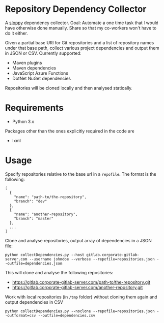 # Repository Dependency Collector

A [sloppy](https://www.youtube.com/watch?v=Jd8ulMb6_ls) dependency collector. Goal: Automate a one time task that I would have otherwise done manually. Share so that my co-workers won't have to do it either.

Given a partial base URI for Git repositories and a list of repository names under that base path, collect various project dependencies and output them in JSON or CSV. Currently supported:

* Maven plugins
* Maven dependencies
* JavaScript Azure Functions
* DotNet NuGet dependencies

Repositories will be cloned locally and then analysed statically.

# Requirements

* Python 3.x

Packages other than the ones explicitly required in the code are

* lxml

# Usage

Specify repositories relative to the base url in a `repofile`. The format is the following:


```
[
  {
    "name": "path-to/the-repository",
    "branch": "dev"
  },
  {
    "name": "another-repository",
    "branch": "master"
  },
  ...
]
```

Clone and analyse repositories, output array of dependencies in a JSON file:

`python collectDependencies.py --host gitlab.corporate-gitlab-server.com --username johndoe --verbose --repofile=repositories.json --outfile=dependencies.json`

This will clone and analyse the following repositories:

 * https://gitlab.corporate-gitlab-server.com/path-to/the-repository.git
 * https://gitlab.corporate-gitlab-server.com/another-repository.git

Work with local repositories (in `/tmp` folder) without cloning them again and output dependencies in CSV

`python collectDependencies.py --noclone --repofile=repositories.json --outformat=csv --outfile=dependencies.csv`
